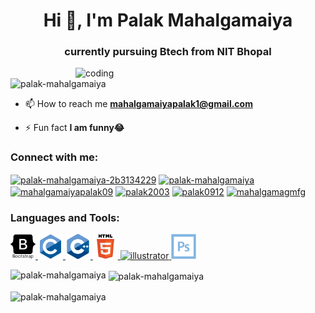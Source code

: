 

<h1 align="center">Hi 👋, I'm Palak Mahalgamaiya</h1>
<h3 align="center"> currently pursuing Btech from NIT Bhopal</h3>
<img align="right" alt="coding" width="400" src="https://user-images.githubusercontent.com/62280849/128852791-6fb73a65-29a6-4c5e-84c5-e8372ac2bd77.gif">

<p align="left"> <img src="https://komarev.com/ghpvc/?username=palak-mahalgamaiya&label=Profile%20views&color=0e75b6&style=flat" alt="palak-mahalgamaiya" /> </p>

- 📫 How to reach me **mahalgamaiyapalak1@gmail.com**

- ⚡ Fun fact **I am funny😂**

<h3 align="left">Connect with me:</h3>
<p align="left">
<a href="https://linkedin.com/in/palak-mahalgamaiya-2b3134229" target="blank"><img align="center" src="https://raw.githubusercontent.com/rahuldkjain/github-profile-readme-generator/master/src/images/icons/Social/linked-in-alt.svg" alt="palak-mahalgamaiya-2b3134229" height="30" width="40" /></a>
<a href="https://fb.com/palak-mahalgamaiya" target="blank"><img align="center" src="https://raw.githubusercontent.com/rahuldkjain/github-profile-readme-generator/master/src/images/icons/Social/facebook.svg" alt="palak-mahalgamaiya" height="30" width="40" /></a>
<a href="https://instagram.com/mahalgamaiyapalak09" target="blank"><img align="center" src="https://raw.githubusercontent.com/rahuldkjain/github-profile-readme-generator/master/src/images/icons/Social/instagram.svg" alt="mahalgamaiyapalak09" height="30" width="40" /></a>
<a href="https://www.codechef.com/users/palak2003" target="blank"><img align="center" src="https://cdn.jsdelivr.net/npm/simple-icons@3.1.0/icons/codechef.svg" alt="palak2003" height="30" width="40" /></a>
<a href="https://www.leetcode.com/palak0912" target="blank"><img align="center" src="https://raw.githubusercontent.com/rahuldkjain/github-profile-readme-generator/master/src/images/icons/Social/leet-code.svg" alt="palak0912" height="30" width="40" /></a>
<a href="https://auth.geeksforgeeks.org/user/mahalgamagmfg" target="blank"><img align="center" src="https://raw.githubusercontent.com/rahuldkjain/github-profile-readme-generator/master/src/images/icons/Social/geeks-for-geeks.svg" alt="mahalgamagmfg" height="30" width="40" /></a>
</p>

<h3 align="left">Languages and Tools:</h3>
<p align="left"> <a href="https://getbootstrap.com" target="_blank" rel="noreferrer"> <img src="https://raw.githubusercontent.com/devicons/devicon/master/icons/bootstrap/bootstrap-plain-wordmark.svg" alt="bootstrap" width="40" height="40"/> </a> <a href="https://www.cprogramming.com/" target="_blank" rel="noreferrer"> <img src="https://raw.githubusercontent.com/devicons/devicon/master/icons/c/c-original.svg" alt="c" width="40" height="40"/> </a> <a href="https://www.w3schools.com/cpp/" target="_blank" rel="noreferrer"> <img src="https://raw.githubusercontent.com/devicons/devicon/master/icons/cplusplus/cplusplus-original.svg" alt="cplusplus" width="40" height="40"/> </a> <a href="https://www.w3.org/html/" target="_blank" rel="noreferrer"> <img src="https://raw.githubusercontent.com/devicons/devicon/master/icons/html5/html5-original-wordmark.svg" alt="html5" width="40" height="40"/> </a> <a href="https://www.adobe.com/in/products/illustrator.html" target="_blank" rel="noreferrer"> <img src="https://www.vectorlogo.zone/logos/adobe_illustrator/adobe_illustrator-icon.svg" alt="illustrator" width="40" height="40"/> </a> <a href="https://www.photoshop.com/en" target="_blank" rel="noreferrer"> <img src="https://raw.githubusercontent.com/devicons/devicon/master/icons/photoshop/photoshop-line.svg" alt="photoshop" width="40" height="40"/> </a> </p>

<p><img align="left" src="https://github-readme-stats.vercel.app/api/top-langs?username=palak-mahalgamaiya&show_icons=true&locale=en&layout=compact" alt="palak-mahalgamaiya" /></p>

<p>&nbsp;<img align="center" src="https://github-readme-stats.vercel.app/api?username=palak-mahalgamaiya&show_icons=true&locale=en" alt="palak-mahalgamaiya" /></p>

<p><img align="center" src="https://github-readme-streak-stats.herokuapp.com/?user=palak-mahalgamaiya&" alt="palak-mahalgamaiya" /></p>
